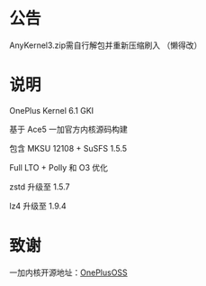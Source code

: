 # 公告
AnyKernel3.zip需自行解包并重新压缩刷入
（懒得改）

# 说明
OnePlus Kernel 6.1 GKI

基于 Ace5 一加官方内核源码构建

包含 MKSU 12108 + SuSFS 1.5.5

Full LTO + Polly 和 O3 优化

zstd 升级至 1.5.7

lz4 升级至 1.9.4

# 致谢
一加内核开源地址：[OnePlusOSS](https://github.com/OnePlusOSS/kernel_manifest)
